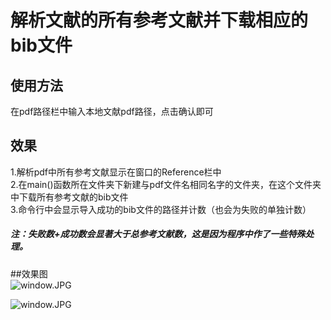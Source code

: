 # 解析文献的所有参考文献并下载相应的bib文件
## 使用方法
在pdf路径栏中输入本地文献pdf路径，点击确认即可
## 效果
1.解析pdf中所有参考文献显示在窗口的Reference栏中  
2.在main()函数所在文件夹下新建与pdf文件名相同名字的文件夹，在这个文件夹中下载所有参考文献的bib文件  
3.命令行中会显示导入成功的bib文件的路径并计数（也会为失败的单独计数）
##### 注：失败数+成功数会显著大于总参考文献数，这是因为程序中作了一些特殊处理。
##效果图  
![window.JPG](https://s2.loli.net/2022/10/04/jxv1SgpKWVafM3l.jpg)    
  
![window.JPG](https://s2.loli.net/2022/10/04/qSKRnvr45D3U8eb.jpg)
